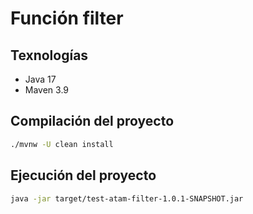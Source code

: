 # Función filter

## Texnologías
- Java 17
- Maven 3.9

## Compilación del proyecto
```bash
./mvnw -U clean install
```

## Ejecución del proyecto
```bash
java -jar target/test-atam-filter-1.0.1-SNAPSHOT.jar
```

